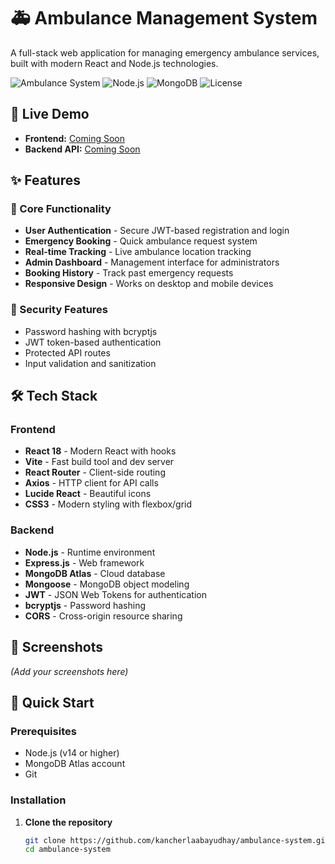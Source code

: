 # 🚑 Ambulance Management System

A full-stack web application for managing emergency ambulance services, built with modern React and Node.js technologies.

![Ambulance System](https://img.shields.io/badge/React-18.2.0-blue)
![Node.js](https://img.shields.io/badge/Node.js-Express-green)
![MongoDB](https://img.shields.io/badge/MongoDB-Atlas-success)
![License](https://img.shields.io/badge/License-MIT-yellow)

## 🌟 Live Demo

- **Frontend:** [Coming Soon]()
- **Backend API:** [Coming Soon]()

## ✨ Features

### 🎯 Core Functionality
- **User Authentication** - Secure JWT-based registration and login
- **Emergency Booking** - Quick ambulance request system
- **Real-time Tracking** - Live ambulance location tracking
- **Admin Dashboard** - Management interface for administrators
- **Booking History** - Track past emergency requests
- **Responsive Design** - Works on desktop and mobile devices

### 🔐 Security Features
- Password hashing with bcryptjs
- JWT token-based authentication
- Protected API routes
- Input validation and sanitization

## 🛠️ Tech Stack

### Frontend
- **React 18** - Modern React with hooks
- **Vite** - Fast build tool and dev server
- **React Router** - Client-side routing
- **Axios** - HTTP client for API calls
- **Lucide React** - Beautiful icons
- **CSS3** - Modern styling with flexbox/grid

### Backend
- **Node.js** - Runtime environment
- **Express.js** - Web framework
- **MongoDB Atlas** - Cloud database
- **Mongoose** - MongoDB object modeling
- **JWT** - JSON Web Tokens for authentication
- **bcryptjs** - Password hashing
- **CORS** - Cross-origin resource sharing

## 📸 Screenshots

*(Add your screenshots here)*
<!-- 
![Home Page](screenshots/home.png)
![Dashboard](screenshots/dashboard.png)
![Booking Form](screenshots/booking.png) 
-->

## 🚀 Quick Start

### Prerequisites
- Node.js (v14 or higher)
- MongoDB Atlas account
- Git

### Installation

1. **Clone the repository**
   ```bash
   git clone https://github.com/kancherlaabayudhay/ambulance-system.git
   cd ambulance-system
